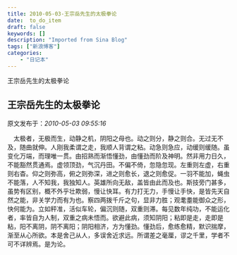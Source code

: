 ```yaml
---
title: 2010-05-03-王宗岳先生的太极拳论
date:  to_do_item
draft: false
keywords: []
description: "Imported from Sina Blog"
tags: ["新浪博客"]
categories: 
    - "日记本"
---
```

王宗岳先生的太极拳论
## 王宗岳先生的太极拳论

 原文发布于：*2010-05-03 09:55:16*

　太极者，无极而生，动静之机，阴阳之母也。动之则分，静之则合。无过无不及，随曲就伸。人刚我柔谓之走，我顺人背谓之粘。动急则急应，动缓则缓随。虽变化万端，而理唯一贯。由招熟而渐悟懂劲，由懂劲而阶及神明。然非用力日久，不能豁然贯通焉。虚领顶劲，气沉丹田。不偏不倚，忽隐忽现。左重则左虚，右重则右杳。仰之则弥高，俯之则弥深，进之则愈长，退之则愈促。一羽不能加，蝇虫不能落，人不知我，我独知人。英雄所向无敌，盖皆由此而及也。斯技旁门甚多，虽势有区别，概不外乎壮欺弱，慢让快耳。有力打无力，手慢让手快，是皆先天自然之能，非关学力而有为也。察四两拨千斤之句，显非力胜；观耄耋能御众之形，快何能为。立如秤准，活似车轮，偏沉则随，双重则滞。每见数年纯功，不能运化者，率皆自为人制，双重之病未悟而。欲避此病，须知阴阳；粘即是走，走即是粘，阳不离阴，阴不离阳；阴阳相济，方为懂劲。懂劲后，愈练愈精，默识揣摩，渐至从心所欲。本是舍己从人，多误舍近求远。所谓差之毫厘，谬之千里，学者不可不详辨焉。是为论。


